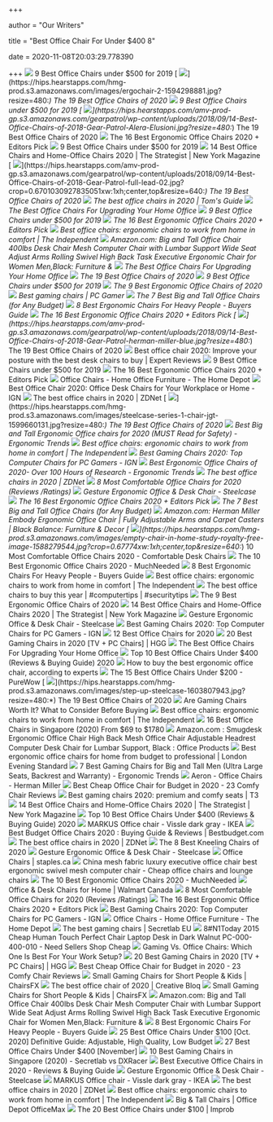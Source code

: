 +++
        
author = "Our Writers"
        
title = "Best Office Chair For Under $400 8"
        
date = 2020-11-08T20:03:29.778390
        
+++
[ ![](https://www.btod.com/blog/wp-content/uploads/2019/10/best-office-chairs-under-500-5-best-task-under400.jpg)](https://www.btod.com/blog/wp-content/uploads/2019/10/best-office-chairs-under-500-5-best-task-under400.jpg) 9 Best Office Chairs under $500 for 2019
[ ![](https://hips.hearstapps.com/hmg-prod.s3.amazonaws.com/images/ergochair-2-1594298881.jpg?resize=480:*)](https://hips.hearstapps.com/hmg-prod.s3.amazonaws.com/images/ergochair-2-1594298881.jpg?resize=480:*) The 19 Best Office Chairs of 2020
[ ![](https://www.btod.com/blog/wp-content/uploads/2019/10/best-office-chairs-under-500-6-best-bigtall-under400.jpg)](https://www.btod.com/blog/wp-content/uploads/2019/10/best-office-chairs-under-500-6-best-bigtall-under400.jpg) 9 Best Office Chairs under $500 for 2019
[ ![](https://hips.hearstapps.com/amv-prod-gp.s3.amazonaws.com/gearpatrol/wp-content/uploads/2018/09/14-Best-Office-Chairs-of-2018-Gear-Patrol-Alera-Elusioni.jpg?resize=480:*)](https://hips.hearstapps.com/amv-prod-gp.s3.amazonaws.com/gearpatrol/wp-content/uploads/2018/09/14-Best-Office-Chairs-of-2018-Gear-Patrol-Alera-Elusioni.jpg?resize=480:*) The 19 Best Office Chairs of 2020
[ ![](https://i.ytimg.com/vi/7YVTS6Yj4Co/maxresdefault.jpg)](https://i.ytimg.com/vi/7YVTS6Yj4Co/maxresdefault.jpg) The 16 Best Ergonomic Office Chairs 2020 + Editors Pick
[ ![](https://www.btod.com/blog/wp-content/uploads/2019/10/best-office-chairs-under-500-for-2020-blog-header.jpg)](https://www.btod.com/blog/wp-content/uploads/2019/10/best-office-chairs-under-500-for-2020-blog-header.jpg) 9 Best Office Chairs under $500 for 2019
[ ![](https://pyxis.nymag.com/v1/imgs/fdc/3a6/86a7075e3525ef1c07994401e3cd530a78-amazon-basics-exec-chair.rsquare.w600.jpg)](https://pyxis.nymag.com/v1/imgs/fdc/3a6/86a7075e3525ef1c07994401e3cd530a78-amazon-basics-exec-chair.rsquare.w600.jpg) 14 Best Office Chairs and Home-Office Chairs 2020 | The Strategist | New  York Magazine
[ ![](https://hips.hearstapps.com/amv-prod-gp.s3.amazonaws.com/gearpatrol/wp-content/uploads/2018/09/14-Best-Office-Chairs-of-2018-Gear-Patrol-full-lead-02.jpg?crop=0.6701030927835051xw:1xh;center,top&resize=640:*)](https://hips.hearstapps.com/amv-prod-gp.s3.amazonaws.com/gearpatrol/wp-content/uploads/2018/09/14-Best-Office-Chairs-of-2018-Gear-Patrol-full-lead-02.jpg?crop=0.6701030927835051xw:1xh;center,top&resize=640:*) The 19 Best Office Chairs of 2020
[ ![](https://cdn.mos.cms.futurecdn.net/chg3AGHkpwVFcZeK26TKuA.jpg)](https://cdn.mos.cms.futurecdn.net/chg3AGHkpwVFcZeK26TKuA.jpg) The best office chairs in 2020 | Tom's Guide
[ ![](https://specials-images.forbesimg.com/imageserve/5f203f62953761c471e7740d/960x0.jpg?fit=scale)](https://specials-images.forbesimg.com/imageserve/5f203f62953761c471e7740d/960x0.jpg?fit=scale) The Best Office Chairs For Upgrading Your Home Office
[ ![](https://www.btod.com/blog/wp-content/uploads/2019/10/best-office-chairs-under-500-4-best-mesh-under400.jpg)](https://www.btod.com/blog/wp-content/uploads/2019/10/best-office-chairs-under-500-4-best-mesh-under400.jpg) 9 Best Office Chairs under $500 for 2019
[ ![](https://www.omnicoreagency.com/wp-content/uploads/2020/01/Steelcase-Gesture-Chair-List.jpg)](https://www.omnicoreagency.com/wp-content/uploads/2020/01/Steelcase-Gesture-Chair-List.jpg) The 16 Best Ergonomic Office Chairs 2020 + Editors Pick
[ ![](https://static.independent.co.uk/s3fs-public/thumbnails/image/2020/03/16/16/best-ergonomic-office-chairs-indybest.jpg)](https://static.independent.co.uk/s3fs-public/thumbnails/image/2020/03/16/16/best-ergonomic-office-chairs-indybest.jpg) Best office chairs: ergonomic chairs to work from home in comfort | The  Independent
[ ![](https://images-na.ssl-images-amazon.com/images/I/6116gQcN5xL._AC_SX679_.jpg)](https://images-na.ssl-images-amazon.com/images/I/6116gQcN5xL._AC_SX679_.jpg) Amazon.com: Big and Tall Office Chair 400lbs Desk Chair Mesh Computer Chair  with Lumbar Support Wide Seat Adjust Arms Rolling Swivel High Back Task  Executive Ergonomic Chair for Women Men,Black: Furniture &
[ ![](https://specials-images.forbesimg.com/imageserve/5eea485bdb3b680006a1e736/960x0.jpg?cropX1=0&cropX2=800&cropY1=233&cropY2=766)](https://specials-images.forbesimg.com/imageserve/5eea485bdb3b680006a1e736/960x0.jpg?cropX1=0&cropX2=800&cropY1=233&cropY2=766) The Best Office Chairs For Upgrading Your Home Office
[ ![](https://hips.hearstapps.com/amv-prod-gp.s3.amazonaws.com/gearpatrol/wp-content/uploads/2018/09/14-Best-Office-Chairs-of-2018-Gear-Patrol-feature.jpg)](https://hips.hearstapps.com/amv-prod-gp.s3.amazonaws.com/gearpatrol/wp-content/uploads/2018/09/14-Best-Office-Chairs-of-2018-Gear-Patrol-feature.jpg) The 19 Best Office Chairs of 2020
[ ![](https://www.btod.com/blog/wp-content/uploads/2019/10/best-office-chairs-under-500-8-best-task-under-300.jpg)](https://www.btod.com/blog/wp-content/uploads/2019/10/best-office-chairs-under-500-8-best-task-under-300.jpg) 9 Best Office Chairs under $500 for 2019
[ ![](https://www.thespruce.com/thmb/v4x6rTFJFesVhymDHDSrJ6zvFdc=/900x0/filters:no_upscale():max_bytes(150000):strip_icc()/ScreenShot2019-06-06at2.52.02PM-8888b4cb898546fc81149eedab641de6.png)](https://www.thespruce.com/thmb/v4x6rTFJFesVhymDHDSrJ6zvFdc=/900x0/filters:no_upscale():max_bytes(150000):strip_icc()/ScreenShot2019-06-06at2.52.02PM-8888b4cb898546fc81149eedab641de6.png) The 9 Best Ergonomic Office Chairs of 2020
[ ![](https://cdn.mos.cms.futurecdn.net/eTsGaLnVkpozHC9CqhA6dK.jpg)](https://cdn.mos.cms.futurecdn.net/eTsGaLnVkpozHC9CqhA6dK.jpg) Best gaming chairs | PC Gamer
[ ![](https://techguided.com/wp-content/uploads/2018/08/best-big-and-tall-office-chairs.jpg)](https://techguided.com/wp-content/uploads/2018/08/best-big-and-tall-office-chairs.jpg) The 7 Best Big and Tall Office Chairs (for Any Budget)
[ ![](https://www.chairsfact.com/wp-content/uploads/2019/08/8-best-300-400-leather-ergonomic-office-chairs-for-big-and-tall-in-2019-2020-1160x665.jpg)](https://www.chairsfact.com/wp-content/uploads/2019/08/8-best-300-400-leather-ergonomic-office-chairs-for-big-and-tall-in-2019-2020-1160x665.jpg) 8 Best Ergonomic Chairs For Heavy People - Buyers Guide
[ ![](https://www.omnicoreagency.com/wp-content/uploads/2020/01/GM-Seating-Ergolux-Genuine-Leather-Executive-Hi-Swivel-Chair-List.jpg)](https://www.omnicoreagency.com/wp-content/uploads/2020/01/GM-Seating-Ergolux-Genuine-Leather-Executive-Hi-Swivel-Chair-List.jpg) The 16 Best Ergonomic Office Chairs 2020 + Editors Pick
[ ![](https://hips.hearstapps.com/amv-prod-gp.s3.amazonaws.com/gearpatrol/wp-content/uploads/2018/09/14-Best-Office-Chairs-of-2018-Gear-Patrol-herman-miller-blue.jpg?resize=480:*)](https://hips.hearstapps.com/amv-prod-gp.s3.amazonaws.com/gearpatrol/wp-content/uploads/2018/09/14-Best-Office-Chairs-of-2018-Gear-Patrol-herman-miller-blue.jpg?resize=480:*) The 19 Best Office Chairs of 2020
[ ![](https://cdn1.expertreviews.co.uk/sites/expertreviews/files/2017/10/best-office-chair_humanscale-liberty-office-chair.jpg)](https://cdn1.expertreviews.co.uk/sites/expertreviews/files/2017/10/best-office-chair_humanscale-liberty-office-chair.jpg) Best office chair 2020: Improve your posture with the best desk chairs to  buy | Expert Reviews
[ ![](https://www.btod.com/blog/wp-content/uploads/2019/10/best-office-chairs-under-500-1-best-ergonomic-under500.jpg)](https://www.btod.com/blog/wp-content/uploads/2019/10/best-office-chairs-under-500-1-best-ergonomic-under500.jpg) 9 Best Office Chairs under $500 for 2019
[ ![](https://www.omnicoreagency.com/wp-content/uploads/2020/01/Herman-Miller-Embody-Ergonomic-Office-Chair-List.jpg)](https://www.omnicoreagency.com/wp-content/uploads/2020/01/Herman-Miller-Embody-Ergonomic-Office-Chair-List.jpg) The 16 Best Ergonomic Office Chairs 2020 + Editors Pick
[ ![](https://images.homedepot-static.com/productImages/11f6993d-5844-4f56-9be3-6124ea45fdd6/svn/walnut-brown-linon-home-decor-office-chairs-178403nat01u-64_400.jpg)](https://images.homedepot-static.com/productImages/11f6993d-5844-4f56-9be3-6124ea45fdd6/svn/walnut-brown-linon-home-decor-office-chairs-178403nat01u-64_400.jpg) Office Chairs - Home Office Furniture - The Home Depot
[ ![](https://assets1.ignimgs.com/2020/04/03/office-chair-1585954261879.jpg?width=1280)](https://assets1.ignimgs.com/2020/04/03/office-chair-1585954261879.jpg?width=1280) Best Office Chair 2020: Office Desk Chairs for Your Workplace or Home - IGN
[ ![](https://zdnet2.cbsistatic.com/hub/i/2020/01/17/5a3e28b6-25e0-42f9-841a-c92fd9e577c3/office-chair-5.jpg)](https://zdnet2.cbsistatic.com/hub/i/2020/01/17/5a3e28b6-25e0-42f9-841a-c92fd9e577c3/office-chair-5.jpg) The best office chairs in 2020 | ZDNet
[ ![](https://hips.hearstapps.com/hmg-prod.s3.amazonaws.com/images/steelcase-series-1-chair-jgt-1599660131.jpg?resize=480:*)](https://hips.hearstapps.com/hmg-prod.s3.amazonaws.com/images/steelcase-series-1-chair-jgt-1599660131.jpg?resize=480:*) The 19 Best Office Chairs of 2020
[ ![](http://ergonomictrends.com/wp-content/uploads/2018/06/best-big-and-tall-office-chairs.jpg)](http://ergonomictrends.com/wp-content/uploads/2018/06/best-big-and-tall-office-chairs.jpg) Best Big and Tall Ergonomic Office chairs for 2020 (MUST Read for Safety) -  Ergonomic Trends
[ ![](https://static.independent.co.uk/s3fs-public/thumbnails/image/2019/02/14/16/rh-logic-400.jpg?width=982&height=726)](https://static.independent.co.uk/s3fs-public/thumbnails/image/2019/02/14/16/rh-logic-400.jpg?width=982&height=726) Best office chairs: ergonomic chairs to work from home in comfort | The  Independent
[ ![](https://assets-prd.ignimgs.com/2020/06/03/8-1591196899156.jpg)](https://assets-prd.ignimgs.com/2020/06/03/8-1591196899156.jpg) Best Gaming Chairs 2020: Top Computer Chairs for PC Gamers - IGN
[ ![](http://ergonomictrends.com/wp-content/uploads/2019/01/Komene-Ergonomic-Office-Chair.jpg)](http://ergonomictrends.com/wp-content/uploads/2019/01/Komene-Ergonomic-Office-Chair.jpg) Best Ergonomic Office Chairs of 2020- Over 100 Hours of Research - Ergonomic  Trends
[ ![](https://zdnet4.cbsistatic.com/hub/i/2020/01/17/11602989-a1eb-43a2-900f-814fac4e86d4/office-chair-8.jpg)](https://zdnet4.cbsistatic.com/hub/i/2020/01/17/11602989-a1eb-43a2-900f-814fac4e86d4/office-chair-8.jpg) The best office chairs in 2020 | ZDNet
[ ![](https://www.btod.com/blog/wp-content/uploads/2019/04/most-comfortable-office-chairs-2020-blog-header.jpg)](https://www.btod.com/blog/wp-content/uploads/2019/04/most-comfortable-office-chairs-2020-blog-header.jpg) 8 Most Comfortable Office Chairs for 2020 (Reviews /Ratings)
[ ![](https://steelcase-res.cloudinary.com/image/upload/c_fill,dpr_auto,q_70,h_656,w_1166/v1590006833/www.steelcase.com/2020/05/20/20-0140277.jpg)](https://steelcase-res.cloudinary.com/image/upload/c_fill,dpr_auto,q_70,h_656,w_1166/v1590006833/www.steelcase.com/2020/05/20/20-0140277.jpg) Gesture Ergonomic Office & Desk Chair - Steelcase
[ ![](https://www.omnicoreagency.com/wp-content/uploads/2020/01/Alera-Elusion-Swivel-Chair-List.jpg)](https://www.omnicoreagency.com/wp-content/uploads/2020/01/Alera-Elusion-Swivel-Chair-List.jpg) The 16 Best Ergonomic Office Chairs 2020 + Editors Pick
[ ![](https://techguided.com/wp-content/uploads/2018/08/Space-Seating-AirGrid.jpg)](https://techguided.com/wp-content/uploads/2018/08/Space-Seating-AirGrid.jpg) The 7 Best Big and Tall Office Chairs (for Any Budget)
[ ![](https://images-na.ssl-images-amazon.com/images/I/71ZMjJyFb%2BL._AC_SL1500_.jpg)](https://images-na.ssl-images-amazon.com/images/I/71ZMjJyFb%2BL._AC_SL1500_.jpg) Amazon.com: Herman Miller Embody Ergonomic Office Chair | Fully Adjustable  Arms and Carpet Casters | Black Balance: Furniture & Decor
[ ![](https://hips.hearstapps.com/hmg-prod.s3.amazonaws.com/images/empty-chair-in-home-study-royalty-free-image-1588279544.jpg?crop=0.67774xw:1xh;center,top&resize=640:*)](https://hips.hearstapps.com/hmg-prod.s3.amazonaws.com/images/empty-chair-in-home-study-royalty-free-image-1588279544.jpg?crop=0.67774xw:1xh;center,top&resize=640:*) 10 Most Comfortable Office Chairs 2020 - Comfortable Desk Chairs
[ ![](https://mk0muchneededonc94iq.kinstacdn.com/wp-content/uploads/2019/01/Top-10-Best-Ergonomic-Office-Chairs-Reviews.jpg)](https://mk0muchneededonc94iq.kinstacdn.com/wp-content/uploads/2019/01/Top-10-Best-Ergonomic-Office-Chairs-Reviews.jpg) The 10 Best Ergonomic Office Chairs 2020 - MuchNeeded
[ ![](https://ws-na.amazon-adsystem.com/widgets/q?_encoding=UTF8&ASIN=B0116W5BG8&Format=_SL160_&ID=AsinImage&MarketPlace=US&ServiceVersion=20070822&WS=1&tag=backtoback-20&language=en_US)](https://ws-na.amazon-adsystem.com/widgets/q?_encoding=UTF8&ASIN=B0116W5BG8&Format=_SL160_&ID=AsinImage&MarketPlace=US&ServiceVersion=20070822&WS=1&tag=backtoback-20&language=en_US) 8 Best Ergonomic Chairs For Heavy People - Buyers Guide
[ ![](https://static.independent.co.uk/s3fs-public/thumbnails/image/2019/02/14/16/herman-miller-aeron.jpg?width=982&height=726)](https://static.independent.co.uk/s3fs-public/thumbnails/image/2019/02/14/16/herman-miller-aeron.jpg?width=982&height=726) Best office chairs: ergonomic chairs to work from home in comfort | The  Independent
[ ![](https://i2.wp.com/nationalcybersecuritynews.today/wp-content/uploads/2020/09/office-chairs.jpg?resize=756%2C400&ssl=1)](https://i2.wp.com/nationalcybersecuritynews.today/wp-content/uploads/2020/09/office-chairs.jpg?resize=756%2C400&ssl=1) The best office chairs to buy this year | #computertips | #securitytips
[ ![](https://www.thespruce.com/thmb/-TZyNjYe9X5gmb6qiT_EEjPYhE8=/683x683/smart/filters:no_upscale()/ScreenShot2019-06-11at11.37.40AM-e3c3909c6da94f0d90e0ec7ed8c58ed1.png)](https://www.thespruce.com/thmb/-TZyNjYe9X5gmb6qiT_EEjPYhE8=/683x683/smart/filters:no_upscale()/ScreenShot2019-06-11at11.37.40AM-e3c3909c6da94f0d90e0ec7ed8c58ed1.png) The 9 Best Ergonomic Office Chairs of 2020
[ ![](https://pyxis.nymag.com/v1/imgs/61a/801/c0310140bb4b4ded27a02d48d2ecc677ef.rdeep-vertical.w245.jpg)](https://pyxis.nymag.com/v1/imgs/61a/801/c0310140bb4b4ded27a02d48d2ecc677ef.rdeep-vertical.w245.jpg) 14 Best Office Chairs and Home-Office Chairs 2020 | The Strategist | New  York Magazine
[ ![](https://steelcase-res.cloudinary.com/image/upload/c_fill,dpr_auto,q_70,h_656,w_1166/v1590006811/www.steelcase.com/2020/05/20/20-0140271.jpg)](https://steelcase-res.cloudinary.com/image/upload/c_fill,dpr_auto,q_70,h_656,w_1166/v1590006811/www.steelcase.com/2020/05/20/20-0140271.jpg) Gesture Ergonomic Office & Desk Chair - Steelcase
[ ![](https://oyster.ignimgs.com/wordpress/stg.ign.com/2019/06/Titan-2.jpg)](https://oyster.ignimgs.com/wordpress/stg.ign.com/2019/06/Titan-2.jpg) Best Gaming Chairs 2020: Top Computer Chairs for PC Gamers - IGN
[ ![](https://www.btod.com/blog/wp-content/uploads/2019/02/affirm.jpg)](https://www.btod.com/blog/wp-content/uploads/2019/02/affirm.jpg) 12 Best Office Chairs for 2020
[ ![](https://mljzsatzn43z.i.optimole.com/tP-GR8Q-Jy5e14a7/w:252/h:400/q:90/dpr:2.6/https://www.highgroundgaming.com/wp-content/uploads/2017/05/Steelcase-Leap-Chair-Black-Fabric.jpg)](https://mljzsatzn43z.i.optimole.com/tP-GR8Q-Jy5e14a7/w:252/h:400/q:90/dpr:2.6/https://www.highgroundgaming.com/wp-content/uploads/2017/05/Steelcase-Leap-Chair-Black-Fabric.jpg) 20 Best Gaming Chairs in 2020 [TV + PC Chairs] | HGG
[ ![](https://specials-images.forbesimg.com/imageserve/5eea4d186ef66b0006115587/0x800.jpg?fit=scale)](https://specials-images.forbesimg.com/imageserve/5eea4d186ef66b0006115587/0x800.jpg?fit=scale) The Best Office Chairs For Upgrading Your Home Office
[ ![](https://bestchairsreviews.com/wp-content/uploads/2020/03/Best_office_Chairs_under_400.jpg)](https://bestchairsreviews.com/wp-content/uploads/2020/03/Best_office_Chairs_under_400.jpg) Top 10 Best Office Chairs Under $400 (Reviews & Buying Guide) 2020
[ ![](https://media2.s-nbcnews.com/i/newscms/2020_25/3390893/ergonomic-office-chairs-kr-2x1-tease-200618_38008296185ce90fd52b401caf79df24.jpg)](https://media2.s-nbcnews.com/i/newscms/2020_25/3390893/ergonomic-office-chairs-kr-2x1-tease-200618_38008296185ce90fd52b401caf79df24.jpg) How to buy the best ergonomic office chair, according to experts
[ ![](https://purewows3.imgix.net/images/articles/2020_10/office_chair_cat.jpg?auto=format,compress&cs=strip)](https://purewows3.imgix.net/images/articles/2020_10/office_chair_cat.jpg?auto=format,compress&cs=strip) The 15 Best Office Chairs Under $200 - PureWow
[ ![](https://hips.hearstapps.com/hmg-prod.s3.amazonaws.com/images/step-up-steelcase-1603807943.jpg?resize=480:*)](https://hips.hearstapps.com/hmg-prod.s3.amazonaws.com/images/step-up-steelcase-1603807943.jpg?resize=480:*) The 19 Best Office Chairs of 2020
[ ![](https://i.ytimg.com/vi/G7MTlS4aJTo/maxresdefault.jpg)](https://i.ytimg.com/vi/G7MTlS4aJTo/maxresdefault.jpg) Are Gaming Chairs Worth It? What to Consider Before Buying
[ ![](https://static.independent.co.uk/s3fs-public/thumbnails/image/2019/02/14/17/hag-sofi.jpg?width=982&height=726)](https://static.independent.co.uk/s3fs-public/thumbnails/image/2019/02/14/17/hag-sofi.jpg?width=982&height=726) Best office chairs: ergonomic chairs to work from home in comfort | The  Independent
[ ![](https://www.drumitloud.com/wp-content/uploads/2019/03/Best-Office-Chair-Singapore.jpg)](https://www.drumitloud.com/wp-content/uploads/2019/03/Best-Office-Chair-Singapore.jpg) 16 Best Office Chairs in Singapore (2020) From $69 to $1780
[ ![](https://images-na.ssl-images-amazon.com/images/I/31TjFCpEejL._SR600%2C315_PIWhiteStrip%2CBottomLeft%2C0%2C35_PIStarRatingFOUR%2CBottomLeft%2C360%2C-6_SR600%2C315_ZA1%252C317%2C445%2C290%2C400%2C400%2CAmazonEmberBold%2C12%2C4%2C0%2C0%2C5_SCLZZZZZZZ_FMpng_BG255%2C255%2C255.jpg)](https://images-na.ssl-images-amazon.com/images/I/31TjFCpEejL._SR600%2C315_PIWhiteStrip%2CBottomLeft%2C0%2C35_PIStarRatingFOUR%2CBottomLeft%2C360%2C-6_SR600%2C315_ZA1%252C317%2C445%2C290%2C400%2C400%2CAmazonEmberBold%2C12%2C4%2C0%2C0%2C5_SCLZZZZZZZ_FMpng_BG255%2C255%2C255.jpg) Amazon.com : Smugdesk Ergonomic Office Chair High Back Mesh Office Chair  Adjustable Headrest Computer Desk Chair for Lumbar Support, Black : Office  Products
[ ![](https://static.standard.co.uk/s3fs-public/thumbnails/image/2020/06/19/10/office-chairs.jpg)](https://static.standard.co.uk/s3fs-public/thumbnails/image/2020/06/19/10/office-chairs.jpg) Best ergonomic office chairs for home from budget to professional | London  Evening Standard
[ ![](http://ergonomictrends.com/wp-content/uploads/2019/02/best-gaming-chairs-big-tall-men.jpg)](http://ergonomictrends.com/wp-content/uploads/2019/02/best-gaming-chairs-big-tall-men.jpg) 7 Best Gaming Chairs for Big and Tall Men (Ultra Large Seats, Backrest and  Warranty) - Ergonomic Trends
[ ![](https://www.hermanmiller.com/content/dam/hmicom/page_assets/products/aeron_chairs/mh_prd_ovw_aeron_chairs.jpg.rendition.480.360.jpg)](https://www.hermanmiller.com/content/dam/hmicom/page_assets/products/aeron_chairs/mh_prd_ovw_aeron_chairs.jpg.rendition.480.360.jpg) Aeron - Office Chairs - Herman Miller
[ ![](https://bestratedofficechair.com/wp-content/uploads/2018/10/Ergonomic-Mesh-Office-Chairs.jpg)](https://bestratedofficechair.com/wp-content/uploads/2018/10/Ergonomic-Mesh-Office-Chairs.jpg) Best Cheap Office Chair for Budget in 2020 - 23 Comfy Chair Reviews
[ ![](https://cdn.mos.cms.futurecdn.net/zxPvL2EJDGyt78Yqh2EvQP.jpg)](https://cdn.mos.cms.futurecdn.net/zxPvL2EJDGyt78Yqh2EvQP.jpg) Best gaming chairs 2020: premium and comfy seats | T3
[ ![](https://pyxis.nymag.com/v1/imgs/9ef/e24/3ea630b67ff590706279f3badb63e7713f.rdeep-vertical.w245.jpg)](https://pyxis.nymag.com/v1/imgs/9ef/e24/3ea630b67ff590706279f3badb63e7713f.rdeep-vertical.w245.jpg) 14 Best Office Chairs and Home-Office Chairs 2020 | The Strategist | New  York Magazine
[ ![](https://bestchairsreviews.com/wp-content/uploads/2020/03/SADIE_Big_Tall_Office_Chair.jpg)](https://bestchairsreviews.com/wp-content/uploads/2020/03/SADIE_Big_Tall_Office_Chair.jpg) Top 10 Best Office Chairs Under $400 (Reviews & Buying Guide) 2020
[ ![](https://www.ikea.com/ca/en/images/products/markus-office-chair-vissle-dark-gray__0657157_PE709639_S5.JPG?f=s)](https://www.ikea.com/ca/en/images/products/markus-office-chair-vissle-dark-gray__0657157_PE709639_S5.JPG?f=s) MARKUS Office chair - Vissle dark gray - IKEA
[ ![](https://bestbudget.com/wp-content/uploads/2020/10/office-chair-scaled.jpg)](https://bestbudget.com/wp-content/uploads/2020/10/office-chair-scaled.jpg) Best Budget Office Chairs 2020 : Buying Guide & Reviews | Bestbudget.com
[ ![](https://zdnet4.cbsistatic.com/hub/i/r/2020/01/17/97604558-3c0e-41f2-b7eb-8ee71528cc97/resize/1200xauto/55e82359bbd541ae04c8c5e35f488d58/office-chair-7.jpg)](https://zdnet4.cbsistatic.com/hub/i/r/2020/01/17/97604558-3c0e-41f2-b7eb-8ee71528cc97/resize/1200xauto/55e82359bbd541ae04c8c5e35f488d58/office-chair-7.jpg) The best office chairs in 2020 | ZDNet
[ ![](https://www.thebalancesmb.com/thmb/XhIwRIFmfOFYz0ad8ER0YU0uQyM=/1050x1050/smart/filters:no_upscale()/61S2q6Ls8ML._AC_SL1200_-c1224d5ac15048c8b9b89c060cd1ddba.jpg)](https://www.thebalancesmb.com/thmb/XhIwRIFmfOFYz0ad8ER0YU0uQyM=/1050x1050/smart/filters:no_upscale()/61S2q6Ls8ML._AC_SL1200_-c1224d5ac15048c8b9b89c060cd1ddba.jpg) The 8 Best Kneeling Chairs of 2020
[ ![](https://steelcase-res.cloudinary.com/image/upload/c_fill,dpr_auto,q_70,h_656,w_1166/v1590006820/www.steelcase.com/2020/05/20/20-0140275.jpg)](https://steelcase-res.cloudinary.com/image/upload/c_fill,dpr_auto,q_70,h_656,w_1166/v1590006820/www.steelcase.com/2020/05/20/20-0140275.jpg) Gesture Ergonomic Office & Desk Chair - Steelcase
[ ![](https://cdn.shopify.com/s/files/1/0036/4806/1509/products/fc123a32009d8fabf74292109f2edd7ee3ae5309_square2977040_1.jpg?v=1601852960)](https://cdn.shopify.com/s/files/1/0036/4806/1509/products/fc123a32009d8fabf74292109f2edd7ee3ae5309_square2977040_1.jpg?v=1601852960) Office Chairs | staples.ca
[ ![](http://www.rongfuchairs.com/wp-content/uploads/2017/04/China-mesh-fabric-luxury-executive-office-chair-1.jpg)](http://www.rongfuchairs.com/wp-content/uploads/2017/04/China-mesh-fabric-luxury-executive-office-chair-1.jpg) China mesh fabric luxury executive office chair best ergonomic swivel mesh computer  chair - Cheap office chairs and lounge chairs
[ ![](https://mk0muchneededonc94iq.kinstacdn.com/wp-content/uploads/2020/03/Herman-Miller-Mirra-2-Task-Chair-List.jpg)](https://mk0muchneededonc94iq.kinstacdn.com/wp-content/uploads/2020/03/Herman-Miller-Mirra-2-Task-Chair-List.jpg) The 10 Best Ergonomic Office Chairs 2020 - MuchNeeded
[ ![](http://i5.walmartimages.com/asr/12a42479-54a9-45f2-8fee-00b58a04fd30.7c412ee4c016cb4da281147691242b9b.jpeg?odnBg=ffffff)](http://i5.walmartimages.com/asr/12a42479-54a9-45f2-8fee-00b58a04fd30.7c412ee4c016cb4da281147691242b9b.jpeg?odnBg=ffffff) Office & Desk Chairs for Home | Walmart Canada
[ ![](https://www.btod.com/blog/wp-content/uploads/2019/04/most-comfortable-office-chairs-1-most-comfortable.jpg)](https://www.btod.com/blog/wp-content/uploads/2019/04/most-comfortable-office-chairs-1-most-comfortable.jpg) 8 Most Comfortable Office Chairs for 2020 (Reviews /Ratings)
[ ![](https://www.omnicoreagency.com/wp-content/uploads/2020/01/Serta-Mid-Back-Office-Chair-List.jpg)](https://www.omnicoreagency.com/wp-content/uploads/2020/01/Serta-Mid-Back-Office-Chair-List.jpg) The 16 Best Ergonomic Office Chairs 2020 + Editors Pick
[ ![](https://assets-prd.ignimgs.com/2020/06/03/7-1591196649336.jpg)](https://assets-prd.ignimgs.com/2020/06/03/7-1591196649336.jpg) Best Gaming Chairs 2020: Top Computer Chairs for PC Gamers - IGN
[ ![](https://images.homedepot-static.com/productImages/26021273-f2d7-4203-b236-483e6b13529b/svn/blue-linon-home-decor-office-chairs-178404aqua01u-64_400.jpg)](https://images.homedepot-static.com/productImages/26021273-f2d7-4203-b236-483e6b13529b/svn/blue-linon-home-decor-office-chairs-178404aqua01u-64_400.jpg) Office Chairs - Home Office Furniture - The Home Depot
[ ![](https://cdn.shopify.com/s/files/1/2360/6457/t/269/assets/home-about-min.jpg?v=15469314744188955009)](https://cdn.shopify.com/s/files/1/2360/6457/t/269/assets/home-about-min.jpg?v=15469314744188955009) The best gaming chairs | Secretlab EU
[ ![](http://ecx.images-amazon.com/images/I/31Gyua7zg8L.jpg)](http://ecx.images-amazon.com/images/I/31Gyua7zg8L.jpg) 8#N1Today 2015 Cheap Human Touch Perfect Chair Laptop Desk in Dark Walnut  PC-000-400-010 - Need Sellers Shop Cheap
[ ![](https://thumbor.forbes.com/thumbor/711x400/https://specials-images.forbesimg.com/imageserve/5e8e572c93ef920006d3a192/960x0.jpg?fit=scale)](https://thumbor.forbes.com/thumbor/711x400/https://specials-images.forbesimg.com/imageserve/5e8e572c93ef920006d3a192/960x0.jpg?fit=scale) Gaming Vs. Office Chairs: Which One Is Best For Your Work Setup?
[ ![](https://mljzsatzn43z.i.optimole.com/tP-GR8Q-QsPi-nq3/w:100/h:186/q:90/dpr:2.6/https://www.highgroundgaming.com/wp-content/uploads/2019/10/AmazonBasics-Gaming-Racing-Style-Office-Chair-Review.png)](https://mljzsatzn43z.i.optimole.com/tP-GR8Q-QsPi-nq3/w:100/h:186/q:90/dpr:2.6/https://www.highgroundgaming.com/wp-content/uploads/2019/10/AmazonBasics-Gaming-Racing-Style-Office-Chair-Review.png) 20 Best Gaming Chairs in 2020 [TV + PC Chairs] | HGG
[ ![](https://bestratedofficechair.com/wp-content/uploads/2018/10/Ergonomic-Office-Chairs-with-Neck-Support.jpg)](https://bestratedofficechair.com/wp-content/uploads/2018/10/Ergonomic-Office-Chairs-with-Neck-Support.jpg) Best Cheap Office Chair for Budget in 2020 - 23 Comfy Chair Reviews
[ ![](https://chairsfx.com/wp-content/uploads/2020/09/best-small-gaming-chairs-900px.jpg)](https://chairsfx.com/wp-content/uploads/2020/09/best-small-gaming-chairs-900px.jpg) Small Gaming Chairs for Short People & Kids | ChairsFX
[ ![](https://cdn.mos.cms.futurecdn.net/NkRwHsoDezP3MuJnwDvjhh.jpg)](https://cdn.mos.cms.futurecdn.net/NkRwHsoDezP3MuJnwDvjhh.jpg) The best office chair of 2020 | Creative Bloq
[ ![](https://chairsfx.com/wp-content/uploads/2020/01/proper-chair-fit.jpg)](https://chairsfx.com/wp-content/uploads/2020/01/proper-chair-fit.jpg) Small Gaming Chairs for Short People & Kids | ChairsFX
[ ![](https://m.media-amazon.com/images/I/91dOfiJ6xlL._AC_UL400_.jpg)](https://m.media-amazon.com/images/I/91dOfiJ6xlL._AC_UL400_.jpg) Amazon.com: Big and Tall Office Chair 400lbs Desk Chair Mesh Computer Chair  with Lumbar Support Wide Seat Adjust Arms Rolling Swivel High Back Task  Executive Ergonomic Chair for Women Men,Black: Furniture &
[ ![](https://ws-na.amazon-adsystem.com/widgets/q?_encoding=UTF8&ASIN=B01H9H446M&Format=_SL160_&ID=AsinImage&MarketPlace=US&ServiceVersion=20070822&WS=1&tag=backtoback-20&language=en_US)](https://ws-na.amazon-adsystem.com/widgets/q?_encoding=UTF8&ASIN=B01H9H446M&Format=_SL160_&ID=AsinImage&MarketPlace=US&ServiceVersion=20070822&WS=1&tag=backtoback-20&language=en_US) 8 Best Ergonomic Chairs For Heavy People - Buyers Guide
[ ![](https://ihomemag.com/wp-content/uploads/2018/06/Best-Office-Chairs-Under-100.jpg)](https://ihomemag.com/wp-content/uploads/2018/06/Best-Office-Chairs-Under-100.jpg) 25 Best Office Chairs Under $100 [Oct. 2020] Definitive Guide: Adjustable,  High Quality, Low Budget
[ ![](https://ws-na.amazon-adsystem.com/widgets/q?_encoding=UTF8&ASIN=B07Z8K45XR&Format=_SL250_&ID=AsinImage&MarketPlace=US&ServiceVersion=20070822&WS=1&tag=cleversequenc-20&language=en_US)](https://ws-na.amazon-adsystem.com/widgets/q?_encoding=UTF8&ASIN=B07Z8K45XR&Format=_SL250_&ID=AsinImage&MarketPlace=US&ServiceVersion=20070822&WS=1&tag=cleversequenc-20&language=en_US) 27 Best Office Chairs Under $400 [November]
[ ![](https://www.drumitloud.com/wp-content/uploads/2019/06/Best-Gaming-Chair-Singapore.jpg)](https://www.drumitloud.com/wp-content/uploads/2019/06/Best-Gaming-Chair-Singapore.jpg) 10 Best Gaming Chairs in Singapore (2020) - Secretlab vs DXRacer
[ ![](https://m.media-amazon.com/images/I/41xBeZnnrrL.jpg)](https://m.media-amazon.com/images/I/41xBeZnnrrL.jpg) Best Executive Office Chairs in 2020 - Reviews & Buying Guide
[ ![](https://s3.amazonaws.com/steelcase.fsl/pve/prod/scene/5e/5e0f1506e7684e4b8880e59acc252436/0b7cd3c9-ca5a-41e8-b4c3-73a9977e1e9b.png)](https://s3.amazonaws.com/steelcase.fsl/pve/prod/scene/5e/5e0f1506e7684e4b8880e59acc252436/0b7cd3c9-ca5a-41e8-b4c3-73a9977e1e9b.png) Gesture Ergonomic Office & Desk Chair - Steelcase
[ ![](https://www.ikea.com/ca/en/images/products/markus-office-chair-vissle-dark-gray__0399484_PE563517_S5.JPG?f=s)](https://www.ikea.com/ca/en/images/products/markus-office-chair-vissle-dark-gray__0399484_PE563517_S5.JPG?f=s) MARKUS Office chair - Vissle dark gray - IKEA
[ ![](https://zdnet1.cbsistatic.com/hub/i/r/2020/01/17/8231e246-714d-44bf-8b5e-bebdd66c1d83/resize/1200xauto/75391abd8006a9010e69cc01a7ec043d/office-chair-6.jpg)](https://zdnet1.cbsistatic.com/hub/i/r/2020/01/17/8231e246-714d-44bf-8b5e-bebdd66c1d83/resize/1200xauto/75391abd8006a9010e69cc01a7ec043d/office-chair-6.jpg) The best office chairs in 2020 | ZDNet
[ ![](https://static.independent.co.uk/s3fs-public/thumbnails/image/2019/02/14/17/hag-capisco.jpg?width=982&height=726)](https://static.independent.co.uk/s3fs-public/thumbnails/image/2019/02/14/17/hag-capisco.jpg?width=982&height=726) Best office chairs: ergonomic chairs to work from home in comfort | The  Independent
[ ![](https://media.officedepot.com/images/t_search,f_auto/products/836787/Serta-Smart-Layers-Hensley-Big-And)](https://media.officedepot.com/images/t_search,f_auto/products/836787/Serta-Smart-Layers-Hensley-Big-And) Big & Tall Chairs | Office Depot OfficeMax
[ ![](https://cdn.improb.com/wp-content/uploads/2019/07/best-office-chairs-under-100.jpg)](https://cdn.improb.com/wp-content/uploads/2019/07/best-office-chairs-under-100.jpg) The 20 Best Office Chairs under $100 | Improb
